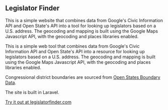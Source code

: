 ## Legislator Finder

This is a simple website that combines data from Google's Civic Information API and Open State's API into a tool for looking up legislators based on a U.S. address. The geocoding and mapping is built using the Google Maps Javascript API, with the geocoding and places libraries enabled.

This is a simple web tool that combines data from Google's Civic Information API and Open State's API into a resource for looking up legislators based on a U.S. address. The geocoding and mapping is built using the Google Maps Javascript API, with the geocoding and places libraries enabled.

Congressional district boundaries are sourced from [Open States Boundary Data](https://openstates.org/data/geo/).

The site is built in Laravel.

[Try it out at legislatorfinder.com](https://legislatorfinder.com)